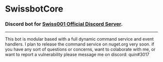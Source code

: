 # SwissbotCore
### Discord bot for [Swiss001 Official Discord Server](https://discord.gg/swiss001). 

---

This bot is modular based with a full dynamic command service and event handlers. I plan to release the command service on nuget.org very soon. if you have any sort of questions or concerns, want to colaborate with me, or want to report a vulnerability please message me on discord: quin#3017
